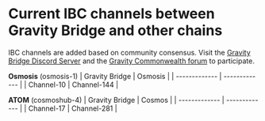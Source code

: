 # **Current IBC channels between Gravity Bridge and other chains**

IBC channels are added based on community consensus. Visit the [Gravity Bridge Discord Server](https://discord.gg/d3DshmHpXA) and the [Gravity Commonwealth forum](https://commonwealth.im/gravity-bridge) to participate.

**Osmosis** (osmosis-1)
| Gravity Bridge  | Osmosis |
| ------------- | ------------- |
| Channel-10  | Channel-144  |

**ATOM** (cosmoshub-4)
| Gravity Bridge  | Cosmos |
| ------------- | ------------- |
| Channel-17  | Channel-281  |
